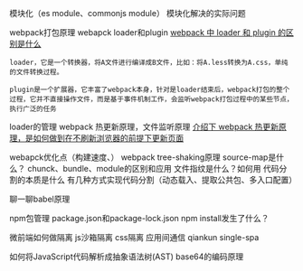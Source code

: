 模块化（es module、commonjs module）
模块化解决的实际问题

webpack打包原理
webapck loader和plugin
[webpack 中 loader 和 plugin 的区别是什么](https://github.com/Advanced-Frontend/Daily-Interview-Question/issues/308)
```
loader，它是一个转换器，将A文件进行编译成B文件，比如：将A.less转换为A.css，单纯的文件转换过程。

plugin是一个扩展器，它丰富了webpack本身，针对是loader结束后，webpack打包的整个过程，它并不直接操作文件，而是基于事件机制工作，会监听webpack打包过程中的某些节点，执行广泛的任务
```
loader的管理
webpack 热更新原理，文件监听原理
[介绍下 webpack 热更新原理，是如何做到在不刷新浏览器的前提下更新页面](https://github.com/Advanced-Frontend/Daily-Interview-Question/issues/118)

webapck优化点（构建速度、）
webpack tree-shaking原理
source-map是什么？
chunck、bundle、module的区别和应用
文件指纹是什么？如何用
代码分割的本质是什么
有几种方式实现代码分割（动态载入、提取公共包、多入口配置）

聊一聊babel原理

npm包管理
package.json和package-lock.json
npm install发生了什么？

微前端如何做隔离
js沙箱隔离
css隔离
应用间通信
qiankun
single-spa

如何将JavaScript代码解析成抽象语法树(AST)
base64的编码原理